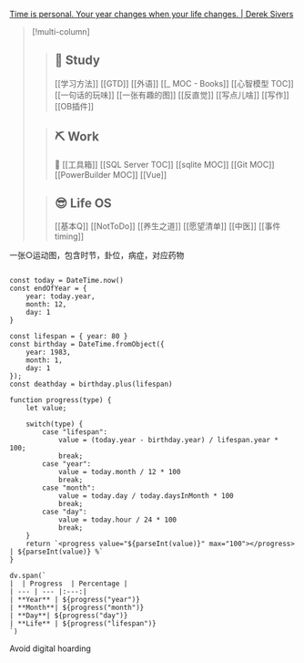 
[Time is personal. Your year changes when your life changes. | Derek Sivers](https://sive.rs/mny)


>[!multi-column]
>>
>> ## 🧭 Study
>> [[学习方法]] [[GTD]] 	[[外语]]
>> [[_ MOC - Books]]
>> [[心智模型 TOC]]
>> [[一句话的玩味]]
>> [[一张有趣的图]]
>> [[反直觉]]
>> [[写点儿啥]]
>> [[写作]]
>> [[OB插件]]
>
>> ## ⛏️ Work
>> 🧰 [[工具箱]]
>> [[SQL Server TOC]]
>> [[sqlite MOC]]
>> [[Git MOC]] 
>> [[PowerBuilder MOC]]
>> [[Vue]]
>> 
>
>> ## 😎 Life OS
>> [[基本Q]] [[NotToDo]] [[养生之道]]
>> [[愿望清单]]
>> [[中医]]
>> [[事件timing]]



一张○运动图，包含时节，卦位，病症，对应药物

```dataviewjs

const today = DateTime.now()
const endOfYear = {
    year: today.year,
    month: 12,
    day: 1
}

const lifespan = { year: 80 } 
const birthday = DateTime.fromObject({
    year: 1983,
    month: 1,
    day: 1
});
const deathday = birthday.plus(lifespan)

function progress(type) {
    let value;
    
    switch(type) {
        case "lifespan": 
            value = (today.year - birthday.year) / lifespan.year * 100;
            break;
        case "year":
            value = today.month / 12 * 100
            break;
        case "month":
            value = today.day / today.daysInMonth * 100
            break;
        case "day":
            value = today.hour / 24 * 100
            break;
    }
    return `<progress value="${parseInt(value)}" max="100"></progress> | ${parseInt(value)} %`
}

dv.span(`
|  | Progress  | Percentage |
| --- | --- |:---:|
| **Year** | ${progress("year")}
| **Month**| ${progress("month")}
| **Day**| ${progress("day")}
| **Life** | ${progress("lifespan")}
`)

```




Avoid digital hoarding

